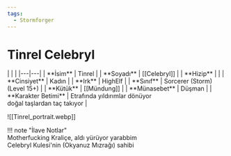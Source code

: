```yaml
---
tags:
  - Stormforger
---  
```

# Tinrel Celebryl  
  
<div class="grid cards" markdown>  
|  |  |  
|---|---|  
| **İsim** | Tinrel |  
| **Soyadı** | [[Celebryl]] |  
| **Hizip** |  |  
| **Cinsiyet** | Kadın |  
| **Irk** | HighElf |  
| **Sınıf** | Sorcerer (Storm) (Level 15+) |  
| **Kütük** | [[Mündung]] |  
| **Münasebet** | Düşman |  
| **Karakter Betimi** | Etrafında yıldırımlar dönüyor<br>doğal taşlardan taç takıyor |  
  
![[Tinrel_portrait.webp]]  
</div>  
  
!!! note "İlave Notlar"  
	Motherfucking Kraliçe, aldı yürüyor yarabbim  
	Celebryl Kulesi'nin (Okyanuz Mızrağı) sahibi  
